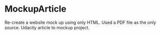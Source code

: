 # MockupArticle
Re-create a website mock up using only HTML. Used a PDF file as the only source. Udacity article to mockup project.
